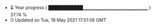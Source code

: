 - ⏳ Year progress { ███████████▁▁▁▁▁▁▁▁▁▁▁▁▁▁▁▁▁▁▁ } 37.74 %
- ⏰ Updated on Tue, 18 May 2021 17:51:56 GMT

